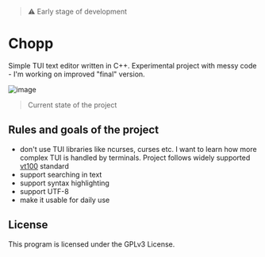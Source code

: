 > ⚠️ Early stage of development

# Chopp

Simple TUI text editor written in C++. Experimental project with messy code - I'm working on improved "final" version.

![image](https://github.com/michaldziuba03/chopp/assets/43048524/150d891f-67d0-4970-b55a-27d508c38876)

> Current state of the project

## Rules and goals of the project

- don't use TUI libraries like ncurses, curses etc. I want to learn how more complex TUI is handled by terminals. Project follows widely supported [vt100](https://www.vt100.net/) standard
- support searching in text
- support syntax highlighting
- support UTF-8
- make it usable for daily use

## License

This program is licensed under the GPLv3 License.
